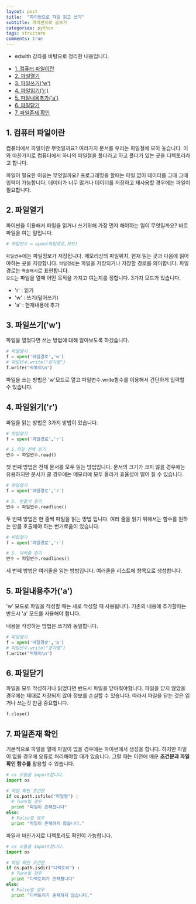 ```yaml
---
layout: post
title:  "파이썬으로 파일 읽고 쓰기"
subtitle: 파이썬으로 글쓰기
categories: python
tags: structure
comments: true
---
```

- edwith 강좌를 바탕으로 정리한 내용입니다.


<!-- @import "[TOC]" {cmd="toc" depthFrom=2 depthTo=2 orderedList=false} -->
<!-- code_chunk_output -->

* [1. 컴퓨터 파일이란](#1-컴퓨터-파일이란)
* [2. 파일열기](#2-파일열기)
* [3. 파일쓰기('w')](#3-파일쓰기w)
* [4. 파일읽기('r')](#4-파일읽기r)
* [5. 파일내용추가('a')](#5-파일내용추가a)
* [6. 파일닫기](#6-파일닫기)
* [7. 파일존재 확인](#7-파일존재-확인)

<!-- /code_chunk_output -->

## 1. 컴퓨터 파일이란

컴퓨터에서 파일이란 무엇일까요?
여러가지 문서를 우리는 파일철에 모아 놓습니다.
이와 마찬가지로 컴퓨터에서 하나의 파일철을 폴더라고 하고 폴더가 있는 곳을 디렉토리라고 합니다.

파일이 필요한 이유는 무엇일까요?
프로그래밍을 할때는 파일 없이 데이터를 그때 그때 입력이 가능합니다.
데이터가 너무 많거나 데이터를 저장하고 재사용할 경우에는 파일이 필요합니다.

## 2. 파일열기

파이썬을 이용해서 파일을 읽거나 쓰기위해 가장 먼저 해야하는 일이 무엇일까요?
바로 파일을 여는 일입니다.

```python
# 파일변수 = open(파일경로,모드)
```
`파일변수`에는 파일정보가 저장됩니다. 메모리상의 파일위치, 현재 읽는 곳과 다음에 읽어야하는 곳을 저장합니다.
`파일경로`는 파일을 저장되거나 저장할 경로를 의미합니다. 파일경로는 `역슬래시`로 표현합니다.  
`모드`는 파일을 열때 어떤 목적을 가지고 여는지를 정합니다. 3가지 모드가 있습니다.   
  * 'r' : 읽기
  * 'w' : 쓰기(덮어쓰기)
  * 'a' : 현재내용에 추가  

## 3. 파일쓰기('w')
 파일을 열었다면 쓰는 방법에 대해 알아보도록 하겠습니다.  

```python
# 파일열기
f = open('파일경로','w')
# 파일변수.write("문자열")
f.write("떡볶이\n")
```
파일을 쓰는 방법은 'w'모드로 열고 파일변수.write함수를 이용해서 간단하게 입력할 수 있습니다.

## 4. 파일읽기('r')
파일을 읽는 방법은 3가지 방법이 있습니다.
```python
# 파일열기
f = open('파일경로','r')

# 1.파일 전체 읽기
변수 = 파일변수.read()
```
첫 번째 방법은 전체 문서를 모두 읽는 방법입니다. 문서의 크기가 크지 않을 경우에는 유용하지만 문서가 클 경우에는 메모리에 모두 올라가 효율성이 떨어 질 수 있습니다.

```python
# 파일열기
f = open('파일경로','r')

# 2. 한줄씩 읽기
변수 = 파일변수.readline()
```
두 번째 방법은 한 줄씩 파일을 읽는 방법 입니다. 여러 줄을 읽기 위해서는 함수를 원하는 만큼 호출해야 하는 번거로움이 있습니다.

```python
# 파일열기
f = open('파일경로','r')

# 3. 여러줄 읽기
변수 = 파일변수.readlines()
```
세 번째 방법은 여러줄을 읽는 방법입니다. 여러줄을 리스트에 항목으로 생성합니다.

## 5. 파일내용추가('a')
'w' 모드로 파일을 작성할 때는 새로 작성할 때 사용됩니다. 기존의 내용에 추가할때는 반드시 'a' 모드를 사용해야 합니다.

내용을 작성하는 방법은 쓰기와 동일합니다.

```python
# 파일열기
f = open('파일경로','a')
# 파일변수.write("문자열")
f.write("떡볶이\n")
```

## 6. 파일닫기
파일을 모두 작성하거나 읽었다면 반드시 파일을 닫아줘야합니다. 파일을 닫지 않았을 경우에는 제대로 저장되지 않아 정보를 손실할 수 있습니다. 따라서 파일을 닫는 것은 읽거나 쓰는것 만큼 중요합니다.

```python
f.close()
```

## 7. 파일존재 확인
기본적으로 파일을 열때 파일이 없을 경우에는 파이썬에서 생성을 합니다. 하지만 파일이 없을 경우에 오류로 처리해야할 때가 있습니다. 그럴 때는 이전에 배운 **조건문과 파일확인 함수를** 활용할 수 있습니다.

```python
# os 모듈을 import합니다.
import os

# 파일 확인 조건문
if os.path.isfile("파일명") :
  # Ture일 경우  
  print "파일이 존재합니다"
else:
  # False일 경우
  print "파일이 존재하지 않습니다."
```

파일과 마찬가지로 디렉토리도 확인이 가능합니다.

```python
# os 모듈을 import합니다.
import os

# 파일 확인 조건문
if os.path.isdir("디렉토리") :
  # Ture일 경우  
  print "디렉토리가 존재합니다"
else:
  # False일 경우
  print "디렉토리가 존재하지 않습니다."
```
